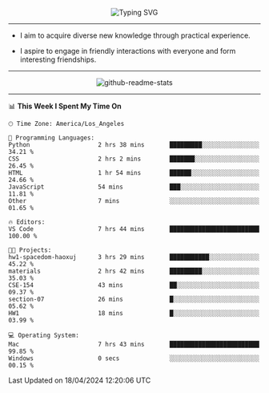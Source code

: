 <p align="center">
  <img src="https://readme-typing-svg.demolab.com?font=Fira+Code&weight=500&size=32&duration=2500&pause=1600&center=true&vCenter=true&random=false&width=1024&height=64&lines=Hi+there+%F0%9F%91%8B;I'm+delighted+you+could+make+it+here+%F0%9F%8E%89;I'm+Harry%2C+a+college+student+still+finding+my+way" alt="Typing SVG" />
</p>


---


- I aim to acquire diverse new knowledge through practical experience.

- I aspire to engage in friendly interactions with everyone and form interesting friendships.


---


<p align="center">
  <img src="https://github-readme-stats.vercel.app/api?username=Harry-Jing&show_icons=true" alt="github-readme-stats"/>
</p>


---

<!--START_SECTION:waka-->
📊 **This Week I Spent My Time On** 

```text
🕑︎ Time Zone: America/Los_Angeles

💬 Programming Languages: 
Python                   2 hrs 38 mins       █████████░░░░░░░░░░░░░░░░   34.21 % 
CSS                      2 hrs 2 mins        ███████░░░░░░░░░░░░░░░░░░   26.45 % 
HTML                     1 hr 54 mins        ██████░░░░░░░░░░░░░░░░░░░   24.66 % 
JavaScript               54 mins             ███░░░░░░░░░░░░░░░░░░░░░░   11.81 % 
Other                    7 mins              ░░░░░░░░░░░░░░░░░░░░░░░░░   01.65 % 

🔥 Editors: 
VS Code                  7 hrs 44 mins       █████████████████████████   100.00 % 

🐱‍💻 Projects: 
hw1-spacedom-haoxuj      3 hrs 29 mins       ███████████░░░░░░░░░░░░░░   45.22 % 
materials                2 hrs 42 mins       █████████░░░░░░░░░░░░░░░░   35.03 % 
CSE-154                  43 mins             ██░░░░░░░░░░░░░░░░░░░░░░░   09.37 % 
section-07               26 mins             █░░░░░░░░░░░░░░░░░░░░░░░░   05.62 % 
HW1                      18 mins             █░░░░░░░░░░░░░░░░░░░░░░░░   03.99 % 

💻 Operating System: 
Mac                      7 hrs 43 mins       █████████████████████████   99.85 % 
Windows                  0 secs              ░░░░░░░░░░░░░░░░░░░░░░░░░   00.15 % 
```


 Last Updated on 18/04/2024 12:20:06 UTC
<!--END_SECTION:waka-->
